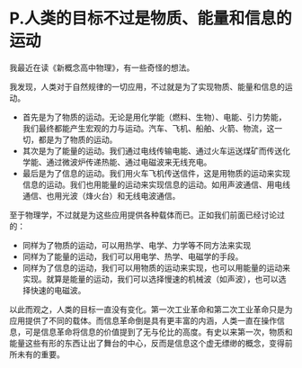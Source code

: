 # P.人类的目标不过是物质、能量和信息的运动
我最近在读《新概念高中物理》，有一些奇怪的想法。

我发现，人类对于自然规律的一切应用，不过就是为了实现物质、能量和信息的运动。
- 首先是为了物质的运动。无论是用化学能（燃料、生物）、电能、引力势能，我们最终都能产生宏观的力与运动。汽车、飞机、船舶、火箭、物流，这一切，都是为了物质的运动。
- 其次是为了能量的运动。我们通过电线传输电能、通过火车运送煤矿而传送化学能、通过微波炉传递热能、通过电磁波来无线充电。
- 最后是为了信息的运动。我们用火车飞机传送信件，这是用物质的运动来实现信息的运动。我们也用能量的运动来实现信息的运动。如用声波通信、用电线通信、也用光波（烽火台）和无线电波通信。

至于物理学，不过就是为这些应用提供各种载体而已。正如我们前面已经讨论过的：
- 同样为了物质的运动，可以用热学、电学、力学等不同方法来实现
- 同样为了能量的运动，我们可以用电学、热学、电磁学的手段。
- 同样为了信息的运动，我们可以用物质的运动来实现，也可以用能量的运动来实现。就算是能量的运动，我们可以选择慢速的机械波（如声波），也可以选择快速的电磁波。

以此而观之，人类的目标一直没有变化。第一次工业革命和第二次工业革命只是为应用提供了不同的载体。而信息革命倒是具有更丰富的内涵，人类一直在操作信息，可是信息革命将信息的价值提到了无与伦比的高度。有史以来第一次，物质和能量这些有形的东西让出了舞台的中心，反而是信息这个虚无缥缈的概念，变得前所未有的重要。


